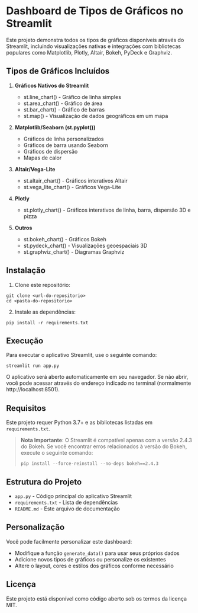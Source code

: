 # Dashboard de Tipos de Gráficos no Streamlit

Este projeto demonstra todos os tipos de gráficos disponíveis através do Streamlit, incluindo visualizações nativas e integrações com bibliotecas populares como Matplotlib, Plotly, Altair, Bokeh, PyDeck e Graphviz.

## Tipos de Gráficos Incluídos

1. **Gráficos Nativos do Streamlit**
   - st.line_chart() - Gráfico de linha simples
   - st.area_chart() - Gráfico de área
   - st.bar_chart() - Gráfico de barras
   - st.map() - Visualização de dados geográficos em um mapa

2. **Matplotlib/Seaborn (st.pyplot())**
   - Gráficos de linha personalizados
   - Gráficos de barra usando Seaborn
   - Gráficos de dispersão
   - Mapas de calor

3. **Altair/Vega-Lite**
   - st.altair_chart() - Gráficos interativos Altair
   - st.vega_lite_chart() - Gráficos Vega-Lite

4. **Plotly**
   - st.plotly_chart() - Gráficos interativos de linha, barra, dispersão 3D e pizza

5. **Outros**
   - st.bokeh_chart() - Gráficos Bokeh
   - st.pydeck_chart() - Visualizações geoespaciais 3D
   - st.graphviz_chart() - Diagramas Graphviz

## Instalação

1. Clone este repositório:
```
git clone <url-do-repositorio>
cd <pasta-do-repositorio>
```

2. Instale as dependências:
```
pip install -r requirements.txt
```

## Execução

Para executar o aplicativo Streamlit, use o seguinte comando:
```
streamlit run app.py
```

O aplicativo será aberto automaticamente em seu navegador. Se não abrir, você pode acessar através do endereço indicado no terminal (normalmente http://localhost:8501).

## Requisitos

Este projeto requer Python 3.7+ e as bibliotecas listadas em `requirements.txt`.

> **Nota Importante**: O Streamlit é compatível apenas com a versão 2.4.3 do Bokeh. Se você encontrar erros relacionados à versão do Bokeh, execute o seguinte comando:
> ```
> pip install --force-reinstall --no-deps bokeh==2.4.3
> ```

## Estrutura do Projeto

- `app.py` - Código principal do aplicativo Streamlit
- `requirements.txt` - Lista de dependências
- `README.md` - Este arquivo de documentação

## Personalização

Você pode facilmente personalizar este dashboard:

- Modifique a função `generate_data()` para usar seus próprios dados
- Adicione novos tipos de gráficos ou personalize os existentes
- Altere o layout, cores e estilos dos gráficos conforme necessário

## Licença

Este projeto está disponível como código aberto sob os termos da licença MIT. 